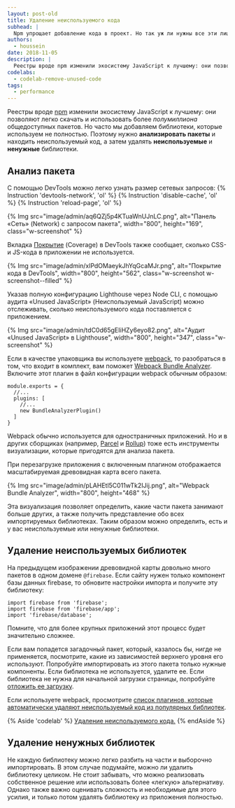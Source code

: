 ```yaml
---
layout: post-old
title: Удаление неиспользуемого кода
subhead: |
  Npm упрощает добавление кода в проект. Но так уж ли нужны все эти лишние байты?
authors:
  - houssein
date: 2018-11-05
description: |
  Реестры вроде npm изменили экосистему JavaScript к лучшему: они позволяют легко скачать и использовать более полумиллиона общедоступных пакетов. Но часто мы добавляем библиотеки, которые используем не полностью. Поэтому нужно анализировать пакеты и находить неиспользуемый код.
codelabs:
  - codelab-remove-unused-code
tags:
  - performance
---
```


Реестры вроде [npm](https://docs.npmjs.com/getting-started/what-is-npm) изменили
экосистему JavaScript к лучшему: они позволяют легко скачать и использовать
более _полумиллиона_ общедоступных пакетов. Но часто мы добавляем библиотеки,
которые используем не полностью. Поэтому нужно **анализировать пакеты**
и находить неиспользуемый код, а затем удалять **неиспользуемые** и **ненужные** библиотеки.

## Анализ пакета

С помощью DevTools можно легко узнать размер сетевых запросов:
{% Instruction 'devtools-network', 'ol' %}
{% Instruction 'disable-cache', 'ol' %}
{% Instruction 'reload-page', 'ol' %}

{% Img src="image/admin/aq6QZj5p4KTuaWnUJnLC.png", alt="Панель «Сеть» (Network) с запросом пакета", width="800", height="169", class="w-screenshot" %}

Вкладка [Покрытие](https://developer.chrome.com/docs/devtools/coverage/)
(Coverage) в DevTools также сообщает, сколько CSS- и JS-кода в приложении
не используется.

{% Img src="image/admin/xlPdOMaeykJhYqGcaMJr.png", alt="Покрытие кода в DevTools", width="800", height="562", class="w-screenshot w-screenshot--filled" %}

Указав полную конфигурацию Lighthouse через Node CLI, с помощью аудита
«Unused JavaScript» (Неиспользуемый JavaScript) можно отслеживать, сколько
неиспользуемого кода поставляется с приложением.

{% Img src="image/admin/tdC0d65gEIiHZy6eyo82.png", alt="Аудит «Unused JavaScript» в Lighthouse", width="800", height="347", class="w-screenshot" %}

Если в качестве упаковщика вы используете [webpack](https://webpack.js.org/),
то разобраться в том, что входит в комплект, вам поможет
[Webpack Bundle Analyzer](https://github.com/webpack-contrib/webpack-bundle-analyzer). Включите этот плагин в файл
конфигурации webpack обычным образом:

```js/4
module.exports = {
  //...
  plugins: [
    //...
    new BundleAnalyzerPlugin()
  ]
}
```

Webpack обычно используется для одностраничных приложений.
Но и в других сборщиках (например, [Parcel](https://parceljs.org/) и
[Rollup](https://rollupjs.org/guide/en)) тоже есть инструменты визуализации,
которые пригодятся для анализа пакета.

При перезагрузке приложения с включенным плагином отображается масштабируемая
древовидная карта всего пакета.

{% Img src="image/admin/pLAHEtl5C011wTk2IJij.png", alt="Webpack Bundle Analyzer", width="800", height="468" %}

Эта визуализация позволяет определить, какие части пакета занимают
больше других, а также получить представление обо всех импортируемых
библиотеках. Таким образом можно определить, есть и у вас неиспользуемые
или ненужные библиотеки.

## Удаление неиспользуемых библиотек

На предыдущем изображении древовидной карты довольно много пакетов
в одном домене `@firebase`. Если сайту нужен только компонент базы данных firebase,
то обновите настройки импорта и получите эту библиотеку:

```js/1-2/0
import firebase from 'firebase';
import firebase from 'firebase/app';
import 'firebase/database';
```

Помните, что для более крупных приложений этот процесс будет значительно
сложнее.

Если вам попадется загадочный пакет, который, казалось бы,
нигде не применяется, посмотрите, какие из зависимостей верхнего уровня
его используют. Попробуйте импортировать из этого пакета только нужные компоненты.
Если библиотека не используется, удалите ее.  Если библиотека не нужна для начальной
загрузки страницы, попробуйте [отложить ее загрузку](/reduce-javascript-payloads-with-code-splitting).

Если используете webpack, просмотрите [список плагинов, которые
автоматически удаляют неиспользуемый код из популярных библиотек](https://github.com/GoogleChromeLabs/webpack-libs-optimizations).

{% Aside 'codelab' %}
[Удаление неиспользуемого кода.](/codelab-remove-unused-code)
{% endAside %}

## Удаление ненужных библиотек

Не каждую библиотеку можно легко разбить на части и выборочно импортировать.
В этом случае подумайте, можно ли удалить библиотеку целиком. Не стоит
забывать, что можно реализовать собственное решение или использовать
более «легкую» альтернативу. Однако также важно оценивать сложность и необходимые
для этого усилия, и только потом удалять библиотеку из приложения
полностью.
